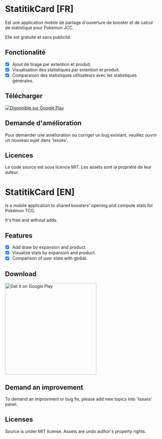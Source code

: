 # StatitikCard [FR]
Est une application mobile de partage d'ouverture de booster et de calcul de statistique pour Pokemon JCC.

Elle est gratuite et sans publicité.

## Fonctionalité
- [x] Ajout de tirage par extention et produit.
- [x] Visualisation des statistiques par extention et produit.
- [x] Comparaison des statistiques utilisateurs avec les statistiques générales.

## Télécharger
<a href='https://play.google.com/store/apps/details?id=fr.mouca.statitikcard&gl=FR&pcampaignid=pcampaignidMKT-Other-global-all-co-prtnr-py-PartBadge-Mar2515-1'><img alt='Disponible sur Google Play' src='https://play.google.com/intl/en_us/badges/static/images/badges/fr_badge_web_generic.png'/></a>

## Demande d'amélioration
Pour demander une amélioration ou corriger un bug existant, veuillez ouvrir un nouveau sujet dans 'Issues'.

## Licences
Le code source est sous licence MIT.
Les assets sont la propriété de leur auteur.




# StatitikCard [EN]
Is a mobile application to shared boosters' opening and compute stats for Pokémon TCG.

It's free and without adds.

## Features
- [x] Add draw by expansion and product.
- [x] Visualize stats by expansion and product.
- [x] Comparison of user stats with global.

## Download
<a href='https://play.google.com/store/apps/details?id=fr.mouca.statitikcard&pcampaignid=pcampaignidMKT-Other-global-all-co-prtnr-py-PartBadge-Mar2515-1'><img width="300" alt='Get it on Google Play' src='https://play.google.com/intl/en_us/badges/static/images/badges/en_badge_web_generic.png'/></a>

## Demand an improvement
To demand an improvment or bug fix, please add new topics into 'Issues' panel.

## Licenses
Source is under MIT license.
Assets are undo author's property rights.

